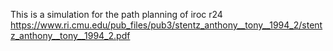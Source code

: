This is a simulation for the path planning of iroc r24
https://www.ri.cmu.edu/pub_files/pub3/stentz_anthony__tony__1994_2/stentz_anthony__tony__1994_2.pdf
